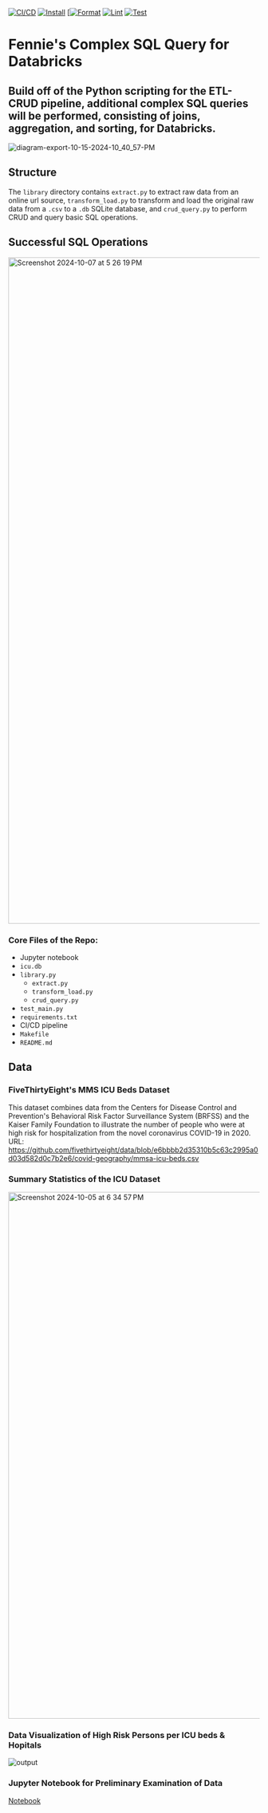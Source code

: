 [![CI/CD](https://github.com/zfennie/Complex-SQL-Query-for-Databricks/actions/workflows/CI_CD.yml/badge.svg)](https://github.com/zfennie/Complex-SQL-Query-for-Databricks/actions/workflows/CI_CD.yml) [![Install](https://github.com/zfennie/Complex-SQL-Query-for-Databricks/actions/workflows/install.yml/badge.svg)](https://github.com/zfennie/Complex-SQL-Query-for-Databricks/actions/workflows/install.yml) [[![Format](https://github.com/zfennie/Complex-SQL-Query-for-Databricks/actions/workflows/format.yml/badge.svg)](https://github.com/zfennie/Complex-SQL-Query-for-Databricks/actions/workflows/format.yml) [![Lint](https://github.com/zfennie/Complex-SQL-Query-for-Databricks/actions/workflows/lint.yml/badge.svg)](https://github.com/zfennie/Complex-SQL-Query-for-Databricks/actions/workflows/lint.yml) [![Test](https://github.com/zfennie/Complex-SQL-Query-for-Databricks/actions/workflows/test.yml/badge.svg)](https://github.com/zfennie/Complex-SQL-Query-for-Databricks/actions/workflows/test.yml)



# Fennie's Complex SQL Query for Databricks
## Build off of the Python scripting for the ETL-CRUD pipeline, additional complex SQL queries will be performed, consisting of joins, aggregation, and sorting, for Databricks.



![diagram-export-10-15-2024-10_40_57-PM](https://github.com/user-attachments/assets/c176c501-b37e-4bc4-88b2-f047fdc31f62)

## Structure
The `library` directory contains `extract.py` to extract raw data from an online url source, `transform_load.py` to transform and load the original raw data from a `.csv` to a `.db` SQLite database, and `crud_query.py` to perform CRUD and query basic SQL operations.

## Successful SQL Operations
<img width="1336" alt="Screenshot 2024-10-07 at 5 26 19 PM" src="https://github.com/user-attachments/assets/199f3776-66dd-4011-a1e5-570e89d8ded5">

### Core Files of the Repo:
* Jupyter notebook
* `icu.db`
* `library.py`
    - `extract.py`
    - `transform_load.py`
    - `crud_query.py`
* `test_main.py`
* `requirements.txt`
* CI/CD pipeline
* `Makefile`
* `README.md`

## Data
### FiveThirtyEight's MMS ICU Beds Dataset
This dataset combines data from the Centers for Disease Control and Prevention's Behavioral Risk Factor Surveillance System (BRFSS) and the Kaiser Family Foundation to illustrate the number of people who were at high risk for hospitalization from the novel coronavirus COVID-19 in 2020.\
URL: https://github.com/fivethirtyeight/data/blob/e6bbbb2d35310b5c63c2995a0d03d582d0c7b2e6/covid-geography/mmsa-icu-beds.csv

### Summary Statistics of the ICU Dataset
<img width="1056" alt="Screenshot 2024-10-05 at 6 34 57 PM" src="https://github.com/user-attachments/assets/536234ae-e5ff-47dd-b371-b420a96807c0">

### Data Visualization of High Risk Persons per ICU beds & Hopitals
![output](https://github.com/user-attachments/assets/18565095-13cf-46be-b59b-174f677e9536)

### Jupyter Notebook for Preliminary Examination of Data
[Notebook](https://github.com/zfennie/Python-Scripting-for-SQL-Database/blob/989acb7d003177e0bd28f9d42cad90ff8a8fb269/main_notebook.ipynb)
